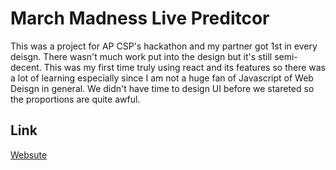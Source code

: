 # March Madness Live Preditcor
This was a project for AP CSP's hackathon and my partner got 1st in every deisgn. There wasn't much work put into the design but it's still semi-decent. This was my first time truly using react and its features so there was a lot of learning especially since I am not a huge fan of Javascript of Web Deisgn in general. We didn't have time to design UI before we stareted so the proportions are quite awful. 

## Link
[Websute](https://piderking.github.io/March-Madness-Bracket)
